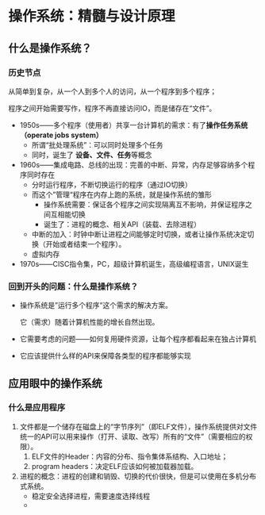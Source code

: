 # 操作系统：精髓与设计原理

## 什么是操作系统？

### 历史节点

从简单到复杂，从一个人到多个人的访问，从一个程序到多个程序；

程序之间开始需要写作，程序不再直接访问IO，而是储存在“文件”。



* 1950s——多个程序（使用者）共享一台计算机的需求：有了**操作任务系统（operate jobs system）**
  * 所谓“批处理系统”：可以同时处理多个任务
  * 同时，诞生了 **设备、文件、任务**等概念
* 1960s——集成电路、总线的出现：完善的中断、异常，内存足够容纳多个程序同时存在
  * 分时运行程序，不断切换运行的程序（通过IO切换）
  * 而这个”管理“程序在内存上跑的系统，就是操作系统的雏形
    * 操作系统需要：保证各个程序之间实现隔离互不影响，并保证程序之间互相能切换
    * 诞生了：进程的概念、相关API（装载、去除进程）
  * 中断的加入：时钟中断让进程之间能够定时切换，或者让操作系统决定切换（开始或者结束一个程序）。
  * 虚拟内存
* 1970s——CISC指令集，PC，超级计算机诞生，高级编程语言，UNIX诞生

### 回到开头的问题：什么是操作系统？

* 操作系统是”运行多个程序“这个需求的解决方案。

  它（需求）随着计算机性能的增长自然出现。

* 它需要考虑的问题——如何复用硬件资源，让每个程序都看起来在独占计算机
* 它应该提供什么样的API来保障各类型的程序都能够实现

## 应用眼中的操作系统

### 什么是应用程序

1. 文件都是一个储存在磁盘上的“字节序列”（即ELF文件），操作系统提供对文件统一的API可以用来操作（打开、读取、改写）所有的“文件”（需要相应的权限）。
   1. ELF文件的Header：内容的分布、指令集体系结构、入口地址；
   2. program headers：决定ELF应该如何被加载器加载。
2. 进程的概念：进程的创建和销毁、切换的代价很快，但是可以使用在多机分布式系统。
   * 稳定安全选择进程，需要速度选择线程
   * 